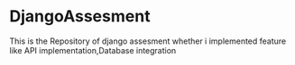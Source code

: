 # DjangoAssesment
This is the Repository of django assesment whether i implemented feature like API implementation,Database integration
